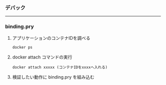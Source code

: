 ### デバック

------

### binding.pry

1. アプリケーションのコンテナIDを調べる
   ```
   docker ps
   ```

2. docker attach コマンドの実行
   ```
   docker attach xxxxx (コンテナIDをxxxxへ入れる)
   ```

3. 検証したい動作に binding.pry を組み込む